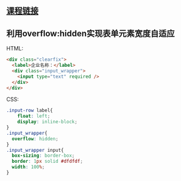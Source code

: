 ## [课程链接](http://ife.baidu.com/course/detail/id/113)

## 利用overflow:hidden实现表单元素宽度自适应
HTML:
```html
<div class="clearfix">
  <label>企业名称：</label>
  <div class="input_wrapper">
    <input type="text" required />
  </div>
</div>
```
CSS:
```css
.input-row label{
    float: left;
    display: inline-block;
}
.input_wrapper{
  overflow: hidden;
}
.input_wrapper input{
  box-sizing: border-box;
  border: 1px solid #dfdfdf;
  width: 100%;
}
```